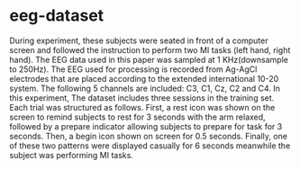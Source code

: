 # eeg-dataset
During experiment, these subjects were seated in front of a computer screen and followed the instruction to perform two MI tasks (left hand, right hand). The EEG data used in this paper was sampled at 1 KHz(downsample to 250Hz). The EEG used for processing is recorded from Ag-AgCl electrodes that are placed according to the extended international 10-20 system. The following 5 channels are included: C3, C1, Cz, C2 and C4. In
this experiment, The dataset includes three sessions in the training set. Each trial was structured as follows. First, a rest icon was shown on the screen to remind subjects to rest for 3 seconds with the arm relaxed, followed by a prepare indicator allowing subjects
to prepare for task for 3 seconds. Then, a begin icon shown on screen for 0.5 seconds. Finally, one of these two patterns were displayed casually for 6 seconds meanwhile the subject was performing MI tasks.
